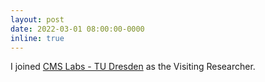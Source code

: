 ```yaml
---
layout: post
date: 2022-03-01 08:00:00-0000
inline: true
---
```


I joined [CMS Labs - TU Dresden](https://www.cms-labs.org/) as the Visiting Researcher.
